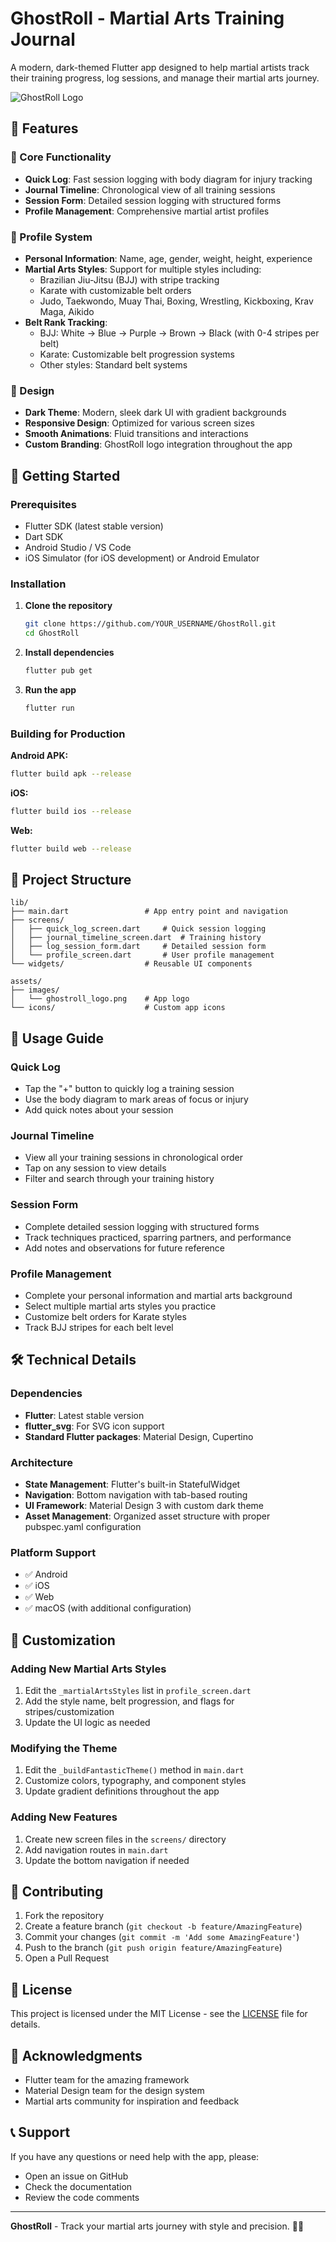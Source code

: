 # GhostRoll - Martial Arts Training Journal

A modern, dark-themed Flutter app designed to help martial artists track their training progress, log sessions, and manage their martial arts journey.

![GhostRoll Logo](assets/images/ghostroll_logo.png)

## 🥋 Features

### 📱 Core Functionality
- **Quick Log**: Fast session logging with body diagram for injury tracking
- **Journal Timeline**: Chronological view of all training sessions
- **Session Form**: Detailed session logging with structured forms
- **Profile Management**: Comprehensive martial artist profiles

### 🎯 Profile System
- **Personal Information**: Name, age, gender, weight, height, experience
- **Martial Arts Styles**: Support for multiple styles including:
  - Brazilian Jiu-Jitsu (BJJ) with stripe tracking
  - Karate with customizable belt orders
  - Judo, Taekwondo, Muay Thai, Boxing, Wrestling, Kickboxing, Krav Maga, Aikido
- **Belt Rank Tracking**: 
  - BJJ: White → Blue → Purple → Brown → Black (with 0-4 stripes per belt)
  - Karate: Customizable belt progression systems
  - Other styles: Standard belt systems

### 🎨 Design
- **Dark Theme**: Modern, sleek dark UI with gradient backgrounds
- **Responsive Design**: Optimized for various screen sizes
- **Smooth Animations**: Fluid transitions and interactions
- **Custom Branding**: GhostRoll logo integration throughout the app

## 🚀 Getting Started

### Prerequisites
- Flutter SDK (latest stable version)
- Dart SDK
- Android Studio / VS Code
- iOS Simulator (for iOS development) or Android Emulator

### Installation

1. **Clone the repository**
   ```bash
   git clone https://github.com/YOUR_USERNAME/GhostRoll.git
   cd GhostRoll
   ```

2. **Install dependencies**
   ```bash
   flutter pub get
   ```

3. **Run the app**
   ```bash
   flutter run
   ```

### Building for Production

**Android APK:**
```bash
flutter build apk --release
```

**iOS:**
```bash
flutter build ios --release
```

**Web:**
```bash
flutter build web --release
```

## 📁 Project Structure

```
lib/
├── main.dart                 # App entry point and navigation
├── screens/
│   ├── quick_log_screen.dart     # Quick session logging
│   ├── journal_timeline_screen.dart  # Training history
│   ├── log_session_form.dart     # Detailed session form
│   └── profile_screen.dart       # User profile management
└── widgets/                  # Reusable UI components

assets/
├── images/
│   └── ghostroll_logo.png    # App logo
└── icons/                    # Custom app icons
```

## 🎯 Usage Guide

### Quick Log
- Tap the "+" button to quickly log a training session
- Use the body diagram to mark areas of focus or injury
- Add quick notes about your session

### Journal Timeline
- View all your training sessions in chronological order
- Tap on any session to view details
- Filter and search through your training history

### Session Form
- Complete detailed session logging with structured forms
- Track techniques practiced, sparring partners, and performance
- Add notes and observations for future reference

### Profile Management
- Complete your personal information and martial arts background
- Select multiple martial arts styles you practice
- Customize belt orders for Karate styles
- Track BJJ stripes for each belt level

## 🛠️ Technical Details

### Dependencies
- **Flutter**: Latest stable version
- **flutter_svg**: For SVG icon support
- **Standard Flutter packages**: Material Design, Cupertino

### Architecture
- **State Management**: Flutter's built-in StatefulWidget
- **Navigation**: Bottom navigation with tab-based routing
- **UI Framework**: Material Design 3 with custom dark theme
- **Asset Management**: Organized asset structure with proper pubspec.yaml configuration

### Platform Support
- ✅ Android
- ✅ iOS
- ✅ Web
- ✅ macOS (with additional configuration)

## 🎨 Customization

### Adding New Martial Arts Styles
1. Edit the `_martialArtsStyles` list in `profile_screen.dart`
2. Add the style name, belt progression, and flags for stripes/customization
3. Update the UI logic as needed

### Modifying the Theme
1. Edit the `_buildFantasticTheme()` method in `main.dart`
2. Customize colors, typography, and component styles
3. Update gradient definitions throughout the app

### Adding New Features
1. Create new screen files in the `screens/` directory
2. Add navigation routes in `main.dart`
3. Update the bottom navigation if needed

## 🤝 Contributing

1. Fork the repository
2. Create a feature branch (`git checkout -b feature/AmazingFeature`)
3. Commit your changes (`git commit -m 'Add some AmazingFeature'`)
4. Push to the branch (`git push origin feature/AmazingFeature`)
5. Open a Pull Request

## 📝 License

This project is licensed under the MIT License - see the [LICENSE](LICENSE) file for details.

## 🙏 Acknowledgments

- Flutter team for the amazing framework
- Material Design team for the design system
- Martial arts community for inspiration and feedback

## 📞 Support

If you have any questions or need help with the app, please:
- Open an issue on GitHub
- Check the documentation
- Review the code comments

---

**GhostRoll** - Track your martial arts journey with style and precision. 🥋👻 